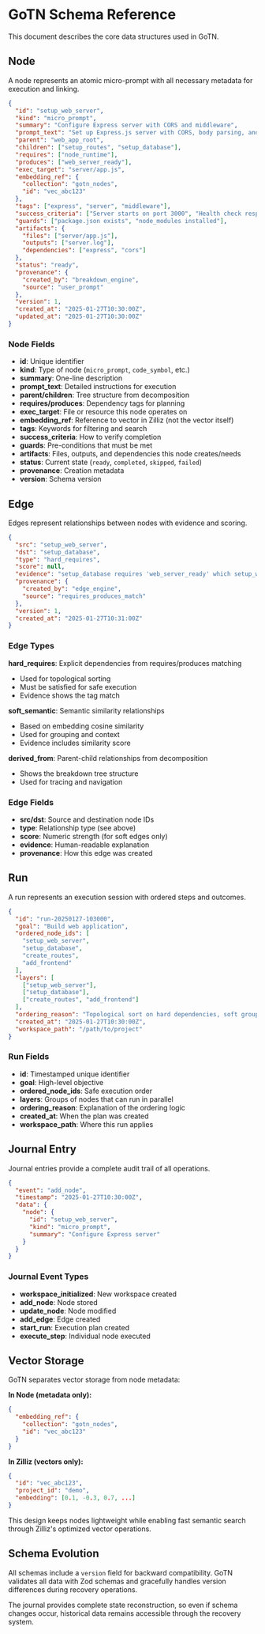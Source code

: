 # GoTN Schema Reference

This document describes the core data structures used in GoTN.

## Node

A node represents an atomic micro-prompt with all necessary metadata for execution and linking.

```json
{
  "id": "setup_web_server",
  "kind": "micro_prompt",
  "summary": "Configure Express server with CORS and middleware",
  "prompt_text": "Set up Express.js server with CORS, body parsing, and error handling middleware",
  "parent": "web_app_root",
  "children": ["setup_routes", "setup_database"],
  "requires": ["node_runtime"],
  "produces": ["web_server_ready"],
  "exec_target": "server/app.js",
  "embedding_ref": {
    "collection": "gotn_nodes",
    "id": "vec_abc123"
  },
  "tags": ["express", "server", "middleware"],
  "success_criteria": ["Server starts on port 3000", "Health check responds"],
  "guards": ["package.json exists", "node_modules installed"],
  "artifacts": {
    "files": ["server/app.js"],
    "outputs": ["server.log"],
    "dependencies": ["express", "cors"]
  },
  "status": "ready",
  "provenance": {
    "created_by": "breakdown_engine",
    "source": "user_prompt"
  },
  "version": 1,
  "created_at": "2025-01-27T10:30:00Z",
  "updated_at": "2025-01-27T10:30:00Z"
}
```

### Node Fields

- **id**: Unique identifier
- **kind**: Type of node (`micro_prompt`, `code_symbol`, etc.)
- **summary**: One-line description
- **prompt_text**: Detailed instructions for execution
- **parent/children**: Tree structure from decomposition
- **requires/produces**: Dependency tags for planning
- **exec_target**: File or resource this node operates on
- **embedding_ref**: Reference to vector in Zilliz (not the vector itself)
- **tags**: Keywords for filtering and search
- **success_criteria**: How to verify completion
- **guards**: Pre-conditions that must be met
- **artifacts**: Files, outputs, and dependencies this node creates/needs
- **status**: Current state (`ready`, `completed`, `skipped`, `failed`)
- **provenance**: Creation metadata
- **version**: Schema version

## Edge

Edges represent relationships between nodes with evidence and scoring.

```json
{
  "src": "setup_web_server",
  "dst": "setup_database",
  "type": "hard_requires",
  "score": null,
  "evidence": "setup_database requires 'web_server_ready' which setup_web_server produces",
  "provenance": {
    "created_by": "edge_engine",
    "source": "requires_produces_match"
  },
  "version": 1,
  "created_at": "2025-01-27T10:31:00Z"
}
```

### Edge Types

**hard_requires**: Explicit dependencies from requires/produces matching

- Used for topological sorting
- Must be satisfied for safe execution
- Evidence shows the tag match

**soft_semantic**: Semantic similarity relationships

- Based on embedding cosine similarity
- Used for grouping and context
- Evidence includes similarity score

**derived_from**: Parent-child relationships from decomposition

- Shows the breakdown tree structure
- Used for tracing and navigation

### Edge Fields

- **src/dst**: Source and destination node IDs
- **type**: Relationship type (see above)
- **score**: Numeric strength (for soft edges only)
- **evidence**: Human-readable explanation
- **provenance**: How this edge was created

## Run

A run represents an execution session with ordered steps and outcomes.

```json
{
  "id": "run-20250127-103000",
  "goal": "Build web application",
  "ordered_node_ids": [
    "setup_web_server",
    "setup_database",
    "create_routes",
    "add_frontend"
  ],
  "layers": [
    ["setup_web_server"],
    ["setup_database"],
    ["create_routes", "add_frontend"]
  ],
  "ordering_reason": "Topological sort on hard dependencies, soft grouping within layers",
  "created_at": "2025-01-27T10:30:00Z",
  "workspace_path": "/path/to/project"
}
```

### Run Fields

- **id**: Timestamped unique identifier
- **goal**: High-level objective
- **ordered_node_ids**: Safe execution order
- **layers**: Groups of nodes that can run in parallel
- **ordering_reason**: Explanation of the ordering logic
- **created_at**: When the plan was created
- **workspace_path**: Where this run applies

## Journal Entry

Journal entries provide a complete audit trail of all operations.

```json
{
  "event": "add_node",
  "timestamp": "2025-01-27T10:30:00Z",
  "data": {
    "node": {
      "id": "setup_web_server",
      "kind": "micro_prompt",
      "summary": "Configure Express server"
    }
  }
}
```

### Journal Event Types

- **workspace_initialized**: New workspace created
- **add_node**: Node stored
- **update_node**: Node modified
- **add_edge**: Edge created
- **start_run**: Execution plan created
- **execute_step**: Individual node executed

## Vector Storage

GoTN separates vector storage from node metadata:

**In Node (metadata only):**

```json
{
  "embedding_ref": {
    "collection": "gotn_nodes",
    "id": "vec_abc123"
  }
}
```

**In Zilliz (vectors only):**

```json
{
  "id": "vec_abc123",
  "project_id": "demo",
  "embedding": [0.1, -0.3, 0.7, ...]
}
```

This design keeps nodes lightweight while enabling fast semantic search through Zilliz's optimized vector operations.

## Schema Evolution

All schemas include a `version` field for backward compatibility. GoTN validates all data with Zod schemas and gracefully handles version differences during recovery operations.

The journal provides complete state reconstruction, so even if schema changes occur, historical data remains accessible through the recovery system.
